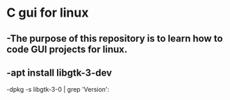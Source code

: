 # C gui for linux

-The purpose of this repository is to learn how to code GUI projects for linux.
-
-apt install libgtk-3-dev
-
-dpkg -s libgtk-3-0 | grep 'Version':
